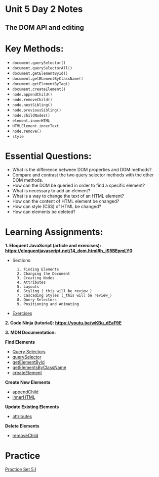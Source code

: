 # Unit 5 Day 2 Notes
## The DOM API and editing

# Key Methods:
- `document.querySelector()`
- `document.querySelectorAll()`
- `document.getElementById()`
- `document.getELementByClassName()`
- `document.getElementByTag()`
- `document.createElement()`
- `node.appendChild()`
- `node.removeChild()`
- `node.nextSibling()`
- `node.previousSibling()`
- `node.childNodes()`
- `element.innerHTML`
- `HTMLElement.innerText`
- `node.remove()`
- `style`

# Essential Questions:
* What is the difference between DOM properties and DOM methods?
* Compare and contrast the two query selector methods with the other DOM methods.
* How can the DOM be queried in order to find a specific element?
* What is necessary to add an element?
* What is a way to change the text of an HTML element?
* How can the content of HTML element be changed?
* How can style (CSS) of HTML be changed?
* How can elements be deleted?

# Learning Assignments:

**1. Eloquent JavaScript (article and exercises): https://eloquentjavascript.net/14_dom.html#h_jS5BEpmLY0**

- Sections:    

        1. Finding Elements
        2. Changing the Document
        3. Creating Nodes
        4. Attributes
        5. Layouts
        6. Styling (_this will be review_)
        7. Cascading Styles (_this will be review_)
        8. Query Selectors
        9. Positioning and Animating
        
- [Exercises](https://eloquentjavascript.net/14_dom.html#h_TcUD2vzyMe)
  
**2. Code Ninja (tutorial): https://youtu.be/wKBu_dEaF9E**

**3.** **MDN Documentation:**

  **Find Elements**
  - [Query Selectors](https://developer.mozilla.org/en-US/docs/Web/API/Document_object_model/Locating_DOM_elements_using_selectors)
  - [querySelector](https://developer.mozilla.org/en-US/docs/Web/API/Document/querySelector)
  - [getElementById](https://developer.mozilla.org/en-US/docs/Web/API/Document/getElementById)
  - [getElementsByClassName](https://developer.mozilla.org/en-US/docs/Web/API/Document/getElementsByClassName)
  - [createElement](https://developer.mozilla.org/en-US/docs/Web/API/Document/createElement)

  **Create New Elements**
  - [appendChild](https://developer.mozilla.org/en-US/docs/Web/API/ParentNode/append)
  - [innerHTML](https://developer.mozilla.org/en-US/docs/Web/API/Element/innerHTML)

  **Update Existing Elements**
  - [attributes](https://developer.mozilla.org/en-US/docs/Web/API/Element/attributes)

  **Delete Elements**
  - [removeChild](https://developer.mozilla.org/en-US/docs/Web/API/Node/removeChild)
  

# Practice
[Practice Set 5.1](https://github.com/The-Marcy-Lab-School/se-unit-5/tree/master/lesson-1-dom-api/practice)
